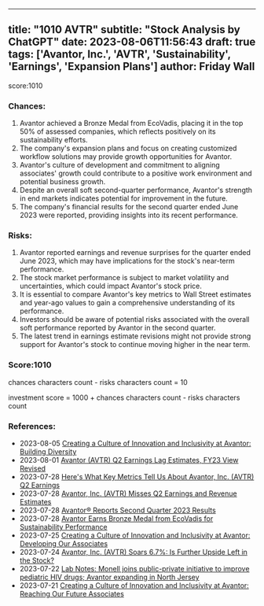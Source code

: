 
---
title: "1010 AVTR"
subtitle: "Stock Analysis by ChatGPT"
date: 2023-08-06T11:56:43
draft: true
tags: ['Avantor, Inc.', 'AVTR', 'Sustainability', 'Earnings', 'Expansion Plans']
author: Friday Wall
---

score:1010
### Chances:
1. Avantor achieved a Bronze Medal from EcoVadis, placing it in the top 50% of assessed companies, which reflects positively on its sustainability efforts.
2. The company's expansion plans and focus on creating customized workflow solutions may provide growth opportunities for Avantor.
3. Avantor's culture of development and commitment to aligning associates' growth could contribute to a positive work environment and potential business growth.
4. Despite an overall soft second-quarter performance, Avantor's strength in end markets indicates potential for improvement in the future.
5. The company's financial results for the second quarter ended June 2023 were reported, providing insights into its recent performance.
### Risks:
1. Avantor reported earnings and revenue surprises for the quarter ended June 2023, which may have implications for the stock's near-term performance.
2. The stock market performance is subject to market volatility and uncertainties, which could impact Avantor's stock price.
3. It is essential to compare Avantor's key metrics to Wall Street estimates and year-ago values to gain a comprehensive understanding of its performance.
4. Investors should be aware of potential risks associated with the overall soft performance reported by Avantor in the second quarter.
5. The latest trend in earnings estimate revisions might not provide strong support for Avantor's stock to continue moving higher in the near term.
### Score:1010
chances characters count - risks characters count = 10

investment score = 1000 + chances characters count - risks characters count
### References:
- 2023-08-05 [Creating a Culture of Innovation and Inclusivity at Avantor: Building Diversity](https://finance.yahoo.com/news/creating-culture-innovation-inclusivity-avantor-160500012.html?.tsrc=rss)
- 2023-08-01 [Avantor (AVTR) Q2 Earnings Lag Estimates, FY23 View Revised](https://finance.yahoo.com/news/avantor-avtr-q2-earnings-lag-165000259.html?.tsrc=rss)
- 2023-07-28 [Here's What Key Metrics Tell Us About Avantor, Inc. (AVTR) Q2 Earnings](https://finance.yahoo.com/news/heres-key-metrics-tell-us-153003546.html?.tsrc=rss)
- 2023-07-28 [Avantor, Inc. (AVTR) Misses Q2 Earnings and Revenue Estimates](https://finance.yahoo.com/news/avantor-inc-avtr-misses-q2-112504314.html?.tsrc=rss)
- 2023-07-28 [Avantor® Reports Second Quarter 2023 Results](https://finance.yahoo.com/news/avantor-reports-second-quarter-2023-100500494.html?.tsrc=rss)
- 2023-07-28 [Avantor Earns Bronze Medal from EcoVadis for Sustainability Performance](https://finance.yahoo.com/news/avantor-earns-bronze-medal-ecovadis-170000511.html?.tsrc=rss)
- 2023-07-25 [Creating a Culture of Innovation and Inclusivity at Avantor: Developing Our Associates](https://finance.yahoo.com/news/creating-culture-innovation-inclusivity-avantor-134500420.html?.tsrc=rss)
- 2023-07-24 [Avantor, Inc. (AVTR) Soars 6.7%: Is Further Upside Left in the Stock?](https://finance.yahoo.com/news/avantor-inc-avtr-soars-6-124700189.html?.tsrc=rss)
- 2023-07-22 [Lab Notes: Monell joins public-private initiative to improve pediatric HIV drugs; Avantor expanding in North Jersey](https://finance.yahoo.com/m/df49e2b1-0c01-38b7-96db-a85faf436fa8/lab-notes%3A-monell-joins.html?.tsrc=rss)
- 2023-07-21 [Creating a Culture of Innovation and Inclusivity at Avantor: Reaching Our Future Associates](https://finance.yahoo.com/news/creating-culture-innovation-inclusivity-avantor-181500150.html?.tsrc=rss)


                